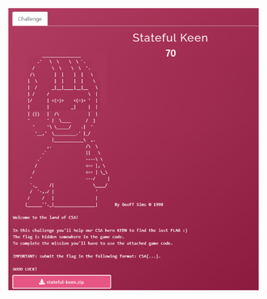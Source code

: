 
<img src="https://github.com/g3rzi/ChallengesWriteUps/blob/master/CheckPoint%20CSA%202020/Programming/Stateful%20Keen/challenge.png?raw=true" width="700">
